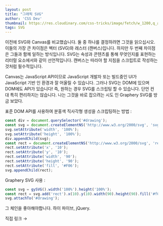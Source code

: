```yaml
---
layout: post
title: "그래픽 SVG"
author: 'CSS Dev'
thumbnail: https://res.cloudinary.com/css-tricks/image/fetch/w_1200,q_auto,f_auto/https://css-tricks.com/wp-content/uploads/2020/11/graphery.png
tags: SVG
---
```



이전에 SVG와 Canvas를 비교했습니다.
 둘 중 하나를 결정하려면 그것을 읽으십시오.
 이들의 가장 큰 차이점은 벡터 (SVG)와 래스터 (캔버스)입니다.
 하지만 두 번째 차이점은 그들과 함께 일하는 방식입니다.
 SVG는 속성과 콘텐츠를 통해 무엇인지를 표현하는 리터럴 요소에서와 같이 선언적입니다.
 캔버스는 따라야 할 지침을 스크립트로 작성하는 것처럼 필수적입니다.
 

Canvas는 JavaScript API이므로 JavaScript 개발자 또는 빌드중인 UI가 JavaScript 기반 인 환경과 잘 어울릴 수 있습니다.
 그러나 SVG는 DOM에 있으며 DOM에도 API가 있습니다!
 즉, 원하는 경우 SVG를 스크립팅 할 수 있습니다.
 단언 컨대 특히 편리하지는 않습니다.
 나는 그것을 바로 잡으려는 시도 인 Graphery SVG를 방금 보았다.
 

표준 DOM API를 사용하여 분홍색 직사각형 생성을 스크립팅하는 방법 :
 

```js
const div = document.querySelector('#drawing');
const svg = document.createElementNS('http://www.w3.org/2000/svg', 'svg');
svg.setAttribute('width', '100%');
svg.setAttribute('height', '100%');
div.appendChild(svg);
const rect = document.createElementNS('http://www.w3.org/2000/svg', 'rect');
rect.setAttribute('x', '10');
rect.setAttribute('y', '10');
rect.setAttribute('width', '90');
rect.setAttribute('height', '90');
rect.setAttribute('fill', '#F06');
svg.appendChild(rect);
```

Graphery SVG 사용 :
 

```js
const svg = gySVG().width('100%').height('100%');
const rect = svg.add('rect').x(10).y(10).width(90).height(90).fill('#f06');
svg.attachTo('#drawing');
```

그 체인을 좋아해야합니다.
 하이 파이브, jQuery.
 

직접 링크 →
 